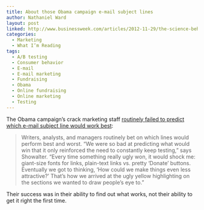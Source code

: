 ```yaml
---
title: About those Obama campaign e-mail subject lines
author: Nathaniel Ward
layout: post
linked: http://www.businessweek.com/articles/2012-11-29/the-science-behind-those-obama-campaign-e-mails
categories:
  - Marketing
  - What I’m Reading
tags:
  - A/B testing
  - Consumer behavior
  - E-mail
  - E-mail marketing
  - Fundraising
  - Obama
  - Online fundraising
  - Online marketing
  - Testing
---
```

The Obama campaign’s crack marketing staff [routinely failed to predict which e-mail subject line would work best][1]:

> Writers, analysts, and managers routinely bet on which lines would perform best and worst. “We were so bad at predicting what would win that it only reinforced the need to constantly keep testing,” says Showalter. “Every time something really ugly won, it would shock me: giant-size fonts for links, plain-text links vs. pretty ‘Donate’ buttons. Eventually we got to thinking, ‘How could we make things even less attractive?’ That’s how we arrived at the ugly yellow highlighting on the sections we wanted to draw people’s eye to.”

Their success was in their ability to find out what works, not their ability to get it right the first time.

 [1]: http://www.businessweek.com/articles/2012-11-29/the-science-behind-those-obama-campaign-e-mails